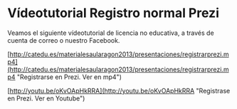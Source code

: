 # Vídeotutorial Registro normal Prezi

Veamos el siguiente vídeotutorial de licencia no educativa, a través de cuenta de correo o nuestro Facebook.

[http://catedu.es/materialesaularagon2013/presentaciones/registrarprezi.mp4](http://catedu.es/materialesaularagon2013/presentaciones/registrarprezi.mp4 "Registrarse en Prezi. Ver en mp4")

[http://youtu.be/oKvOApHkRRA](http://youtu.be/oKvOApHkRRA "Registrase en Prezi. Ver en Youtube")

